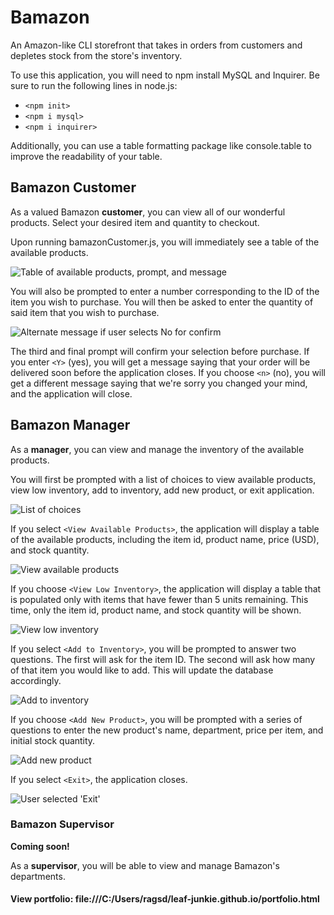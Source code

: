 # Bamazon
An Amazon-like CLI storefront that takes in orders from customers and depletes stock from the store's inventory.

To use this application, you will need to npm install MySQL and Inquirer. Be sure to run the following lines in node.js:
* `<npm init>`
* `<npm i mysql>`
* `<npm i inquirer>`

Additionally, you can use a table formatting package like console.table to improve the readability of your table.

## Bamazon Customer
As a valued Bamazon **customer**, you can view all of our wonderful products.
Select your desired item and quantity to checkout.

Upon running bamazonCustomer.js, you will immediately see a table of the available products.

![Table of available products, prompt, and message](/img-1.png)

You will also be prompted to enter a number corresponding to the ID of the item you wish to purchase. You will then be asked to enter the quantity of said item that you wish to purchase.

![Alternate message if user selects No for confirm](/img-2.png)

The third and final prompt will confirm your selection before purchase. If you enter `<Y>` (yes), you will get a message saying that your order will be delivered soon before the application closes. If you choose `<n>` (no), you will get a different message saying that we're sorry you changed your mind, and the application will close. 

## Bamazon Manager
As a **manager**, you can view and manage the inventory of the available products. 

You will first be prompted with a list of choices to view available products, view low inventory, add to inventory, add new product, or exit application.

![List of choices](/img-3.png) 

If you select `<View Available Products>`, the application will display a table of the available products, including the item id, product name, price (USD), and stock quantity. 

![View available products](/img-4.png)

If you choose `<View Low Inventory>`, the application will display a table that is populated only with items that have fewer than 5 units remaining. This time, only the item id, product name, and stock quantity will be shown.

![View low inventory](/img-5.png)

If you select `<Add to Inventory>`, you will be prompted to answer two questions. The first will ask for the item ID. The second will ask how many of that item you would like to add. This will update the database accordingly.

![Add to inventory](/img-6.png)

If you choose `<Add New Product>`, you will be prompted with a series of questions to enter the new product's name, department, price per item, and initial stock quantity. 

![Add new product](/img-7.png)

If you select `<Exit>`, the application closes.

![User selected 'Exit'](/img-8.png)


### Bamazon Supervisor
**Coming soon!**

As a **supervisor**, you will be able to view and manage Bamazon's departments.


#### View portfolio: file:///C:/Users/ragsd/leaf-junkie.github.io/portfolio.html